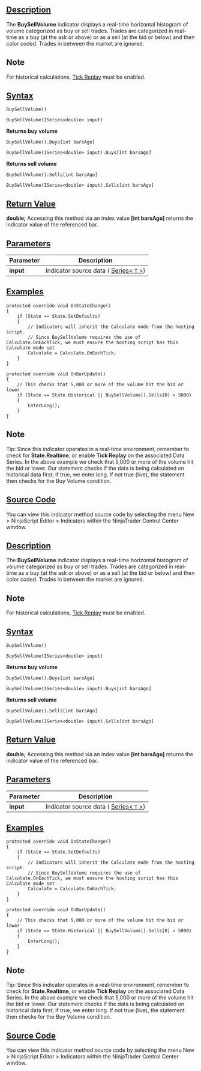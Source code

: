 ## [Description](https://developer.ninjatrader.com/docs/desktop/buysell_volume\#description)

The **BuySellVolume** indicator displays a real-time horizontal histogram of volume categorized as buy or sell trades. Trades are categorized in real-time as a buy (at the ask or above) or as a sell (at the bid or below) and then color coded. Trades in between the market are ignored.

## Note

For historical calculations, [Tick Replay](https://ninjatrader.com/support/helpGuides/nt8/?tick_replay.htm) must be enabled.

## [Syntax](https://developer.ninjatrader.com/docs/desktop/buysell_volume\#syntax)

`BuySellVolume()`

`BuySellVolume(ISeries<double> input)`

**Returns buy volume**

`BuySellVolume().Buys[int barsAgo]`

`BuySellVolume(ISeries<double> input).Buys[int barsAgo]`

**Returns sell volume**

`BuySellVolume().Sells[int barsAgo]`

`BuySellVolume(ISeries<double> input).Sells[int barsAgo]`

## [Return Value](https://developer.ninjatrader.com/docs/desktop/buysell_volume\#return-value)

**double;** Accessing this method via an index value **\[int barsAgo\]** returns the indicator value of the referenced bar.

## [Parameters](https://developer.ninjatrader.com/docs/desktop/buysell_volume\#parameters)

| **Parameter** | **Description** |
| --- | --- |
| **input** | Indicator source data ( [Series< `T` >](https://developer.ninjatrader.com/docs/desktop/seriest)) |

## [Examples](https://developer.ninjatrader.com/docs/desktop/buysell_volume\#examples)

```jsx-150469391 csharp
protected override void OnStateChange()
{
    if (State == State.SetDefaults)
    {
        // Indicators will inherit the Calculate mode from the hosting script.
        // Since BuySellVolume requires the use of Calculate.OnEachTick, we must ensure the hosting script has this Calculate mode set
        Calculate = Calculate.OnEachTick;
    }
}

protected override void OnBarUpdate()
{
    // This checks that 5,000 or more of the volume hit the bid or lower
    if (State == State.Historical || BuySellVolume().Sells[0] > 5000)
    {
        EnterLong();
    }
}

```

## Note

Tip: Since this indicator operates in a real-time environment, remember to check for **State.Realtime**, or enable **Tick Replay** on the associated Data Series. In the above example we check that 5,000 or more of the volume hit the bid or lower. Our statement checks if the data is being calculated on historical data first; if true, we enter long. If not true (live), the statement then checks for the Buy Volume condition.

## [Source Code](https://developer.ninjatrader.com/docs/desktop/buysell_volume\#source-code)

You can view this indicator method source code by selecting the menu New > NinjaScript Editor > Indicators within the NinjaTrader Control Center window.

## [Description](https://developer.ninjatrader.com/docs/desktop/buysell_volume\#description)

The **BuySellVolume** indicator displays a real-time horizontal histogram of volume categorized as buy or sell trades. Trades are categorized in real-time as a buy (at the ask or above) or as a sell (at the bid or below) and then color coded. Trades in between the market are ignored.

## Note

For historical calculations, [Tick Replay](https://ninjatrader.com/support/helpGuides/nt8/?tick_replay.htm) must be enabled.

## [Syntax](https://developer.ninjatrader.com/docs/desktop/buysell_volume\#syntax)

`BuySellVolume()`

`BuySellVolume(ISeries<double> input)`

**Returns buy volume**

`BuySellVolume().Buys[int barsAgo]`

`BuySellVolume(ISeries<double> input).Buys[int barsAgo]`

**Returns sell volume**

`BuySellVolume().Sells[int barsAgo]`

`BuySellVolume(ISeries<double> input).Sells[int barsAgo]`

## [Return Value](https://developer.ninjatrader.com/docs/desktop/buysell_volume\#return-value)

**double;** Accessing this method via an index value **\[int barsAgo\]** returns the indicator value of the referenced bar.

## [Parameters](https://developer.ninjatrader.com/docs/desktop/buysell_volume\#parameters)

| **Parameter** | **Description** |
| --- | --- |
| **input** | Indicator source data ( [Series< `T` >](https://developer.ninjatrader.com/docs/desktop/seriest)) |

## [Examples](https://developer.ninjatrader.com/docs/desktop/buysell_volume\#examples)

```jsx-150469391 csharp
protected override void OnStateChange()
{
    if (State == State.SetDefaults)
    {
        // Indicators will inherit the Calculate mode from the hosting script.
        // Since BuySellVolume requires the use of Calculate.OnEachTick, we must ensure the hosting script has this Calculate mode set
        Calculate = Calculate.OnEachTick;
    }
}

protected override void OnBarUpdate()
{
    // This checks that 5,000 or more of the volume hit the bid or lower
    if (State == State.Historical || BuySellVolume().Sells[0] > 5000)
    {
        EnterLong();
    }
}

```

## Note

Tip: Since this indicator operates in a real-time environment, remember to check for **State.Realtime**, or enable **Tick Replay** on the associated Data Series. In the above example we check that 5,000 or more of the volume hit the bid or lower. Our statement checks if the data is being calculated on historical data first; if true, we enter long. If not true (live), the statement then checks for the Buy Volume condition.

## [Source Code](https://developer.ninjatrader.com/docs/desktop/buysell_volume\#source-code)

You can view this indicator method source code by selecting the menu New > NinjaScript Editor > Indicators within the NinjaTrader Control Center window.